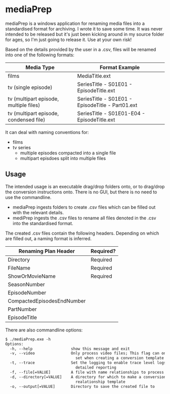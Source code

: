 # mediaPrep

mediaPrep is a windows application for renaming media files into a standardised format for archiving. I wrote it to save some time. It was never intended to be released but it's just been kicking around in my source folder for ages, so I'm just going to release it. Use at your own risk!

Based on the details provided by the user in a .csv, files will be renamed into one of the following formats:

| Media Type                             | Format Example                                   |
|----------------------------------------|--------------------------------------------------|
| films                                  | MediaTitle.ext                                   |
| tv (single episode)                    | SeriesTitle - S01E01 - EpisodeTitle.ext          |
| tv (multipart episode, multiple files) | SeriesTitle - S01E01 - EpisodeTitle - Part01.ext |
| tv (multipart episode, condensed file) | SeriesTitle - S01E01-E04 - EpisodeTitle.ext      |

It can deal with naming conventions for:

* films
* tv series
	* multiple episodes compacted into a single file
	* multipart episdoes split into multiple files

## Usage

The intended usage is an executable drag/drop folders onto, or to drag/drop the conversion instructions onto.
There is no GUI, but there is no need to use the commandline.

* mediaPrep ingests folders to create .csv files which can be filled out with the relevant details.
* mediPrep ingests the .csv files to rename all files denoted in the .csv into the standardised format.

The created .csv files contain the following headers. Depending on which are filled out, a naming format is inferred.

| Renaming Plan Header       | Required? |
|----------------------------|-----------|
| Directory                  | Required  |
| FileName                   | Required  |
| ShowOrMovieName            | Required  |
| SeasonNumber               |           |
| EpisodeNumber              |           |
| CompactedEpisodesEndNumber |           |
| PartNumber                 |           |
| EpisodeTitle               |           |

There are also commandline options:

``` txt
$ ./mediaPrep.exe -h
Options:
  -h, --help                 show this message and exit
  -v, --video                Only process video files; This flag can only be
                               set when creating a conversion template
  -t, --trace                Set the logging to enable trace level logs for
                               detailed reporting
  -f, --file[=VALUE]         A file with name relationships to process
  -d, --directory[=VALUE]    A directory for which to make a conversion
                               realationship template
  -o, --output[=VALUE]       Directory to save the created file to
```